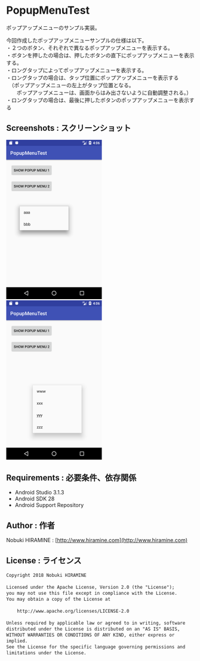 # PopupMenuTest
ポップアップメニューのサンプル実装。  

今回作成したポップアップメニューサンプルの仕様は以下。  
・２つのボタン、それぞれで異なるポップアップメニューを表示する。  
・ボタンを押したの場合は、押したボタンの直下にポップアップメニューを表示する。  
・ロングタップによってポップアップメニューを表示する。  
・ロングタップの場合は、タップ位置にポップアップメニューを表示する  
　（ポップアップメニューの左上がタップ位置となる。  
 　　ポップアップメニューは、画面からはみ出さないように自動調整される。）  
・ロングタップの場合は、最後に押したボタンのポップアップメニューを表示する   

## Screenshots : スクリーンショット
<img src="_images/Screenshot_01.png" width="256" alt="Screenshot"/> <img src="_images/Screenshot_02.png" width="256" alt="Screenshot"/> 

## Requirements : 必要条件、依存関係
- Android Studio 3.1.3
- Android SDK 28
- Android Support Repository

## Author : 作者
Nobuki HIRAMINE : [http://www.hiramine.com](http://www.hiramine.com)

## License : ライセンス
```
Copyright 2018 Nobuki HIRAMINE

Licensed under the Apache License, Version 2.0 (the "License");
you may not use this file except in compliance with the License.
You may obtain a copy of the License at

    http://www.apache.org/licenses/LICENSE-2.0

Unless required by applicable law or agreed to in writing, software
distributed under the License is distributed on an "AS IS" BASIS,
WITHOUT WARRANTIES OR CONDITIONS OF ANY KIND, either express or implied.
See the License for the specific language governing permissions and
limitations under the License.
```

